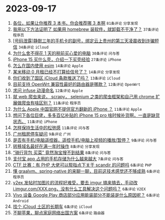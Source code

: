 # 2023-09-17

1. [各位，如果让你推荐 3 本书，你会推荐哪 3 本啊](https://www.v2ex.com/t/974506) `81条评论` `分享发现`
1. [我用以下方法证明了 如果用 homebrew 装软件，就卸载不干净了？](https://www.v2ex.com/t/974517) `37条评论` `程序员`
1. [[号码泄露]静默三年的手机卡的副号，绑定云上贵州的第三天凌晨收到诈骗短信](https://www.v2ex.com/t/974527) `34条评论` `iCloud`
1. [为什么舍不得花 1 天的税前买心爱的电脑](https://www.v2ex.com/t/974547) `30条评论` `问与答`
1. [iPhone 15 买什么壳，介绍一下买壳经验](https://www.v2ex.com/t/974514) `27条评论` `iPhone`
1. [怎么在国内使用 esim](https://www.v2ex.com/t/974554) `14条评论` `Apple`
1. [某米移动 0 月租已经不打算给信号了？](https://www.v2ex.com/t/974528) `14条评论` `分享发现`
1. [你们收到了国区 iCloud 条款推送了吗？](https://www.v2ex.com/t/974512) `13条评论` `iCloud`
1. [目前支持 OpenWrt 兼容性最好的路由器是哪款？](https://www.v2ex.com/t/974570) `12条评论` `OpenWrt`
1. [求问 infuse 动漫命名](https://www.v2ex.com/t/974507) `12条评论` `Apple`
1. [就 web 爬虫来说， scrapy， selenium 之类的爬虫框架和自己用 chrome 扩展做爬虫有啥区别？](https://www.v2ex.com/t/974592) `11条评论` `程序员`
1. [为什么 Apple 中国官网不提供官方翻新的 iPhone ？](https://www.v2ex.com/t/974566) `11条评论` `Apple`
1. [想问下各位巨佬，多多百亿补贴的 iPhone 15 pro 啥时候补货啊，一直是缺货状态。](https://www.v2ex.com/t/974561) `11条评论` `iPhone`
1. [怎样保持生活中的松弛感](https://www.v2ex.com/t/974544) `11条评论` `问与答`
1. [广州租房停车疑问](https://www.v2ex.com/t/974548) `9条评论` `广州`
1. [是否有手机/电脑遥控器，遥控手机/电脑上视频的播放/暂停？](https://www.v2ex.com/t/974540) `9条评论` `问与答`
1. [转移域名最好在满一年时操作](https://www.v2ex.com/t/974536) `8条评论` `分享发现`
1. [“骑行背包 买菜” 竟然淘宝搜不到结果](https://www.v2ex.com/t/974513) `8条评论` `问与答`
1. [支付宝 app 占用的手机存储为什么越来越大](https://www.v2ex.com/t/974522) `7条评论` `问与答`
1. [CTF 比赛：有 PHP 大佬可以帮指点下关于 scandir 的问题吗](https://www.v2ex.com/t/974590) `6条评论` `PHP`
1. [懂 graalvm、spring-native 的来聊一聊，目前这技术感觉还不够成熟](https://www.v2ex.com/t/974583) `6条评论` `程序员`
1. [v2ex 发帖时加图片的流程好难受，要去 imgur 搞来搞去，手动改 i.imgur.com/XXX.png，没有什么工具解决这个问题吗？](https://www.v2ex.com/t/974580) `6条评论` `V2EX`
1. [Vivo 设备 Google Play 商店部分应用能装部分不能装是什么原因呢？](https://www.v2ex.com/t/974564) `6条评论` `Android`
1. [找个 iCloud 土区的长期车](https://www.v2ex.com/t/974541) `6条评论` `iCloud`
1. [不聊苹果，聊点家庭网络出国方案](https://www.v2ex.com/t/974523) `6条评论` `路由器`

